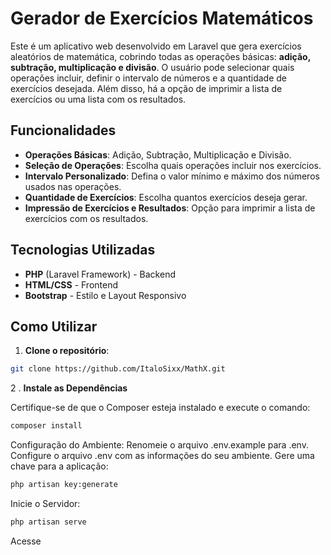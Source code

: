 # Gerador de Exercícios Matemáticos

Este é um aplicativo web desenvolvido em Laravel que gera exercícios aleatórios de matemática, cobrindo todas as operações básicas: **adição, subtração, multiplicação e divisão**. O usuário pode selecionar quais operações incluir, definir o intervalo de números e a quantidade de exercícios desejada. Além disso, há a opção de imprimir a lista de exercícios ou uma lista com os resultados.

## Funcionalidades

- **Operações Básicas**: Adição, Subtração, Multiplicação e Divisão.
- **Seleção de Operações**: Escolha quais operações incluir nos exercícios.
- **Intervalo Personalizado**: Defina o valor mínimo e máximo dos números usados nas operações.
- **Quantidade de Exercícios**: Escolha quantos exercícios deseja gerar.
- **Impressão de Exercícios e Resultados**: Opção para imprimir a lista de exercícios com os resultados.

## Tecnologias Utilizadas

- **PHP** (Laravel Framework) - Backend
- **HTML/CSS** - Frontend
- **Bootstrap** - Estilo e Layout Responsivo

## Como Utilizar

1. **Clone o repositório**:
```bash
git clone https://github.com/ItaloSixx/MathX.git
```

2 . **Instale as Dependências**

Certifique-se de que o Composer esteja instalado e execute o comando:

```bash
composer install
```
Configuração do Ambiente: Renomeie o arquivo .env.example para .env. Configure o arquivo .env com as informações do seu ambiente. Gere uma chave para a aplicação:
```bash
php artisan key:generate
```
Inicie o Servidor:
```bash
php artisan serve
```
Acesse 


